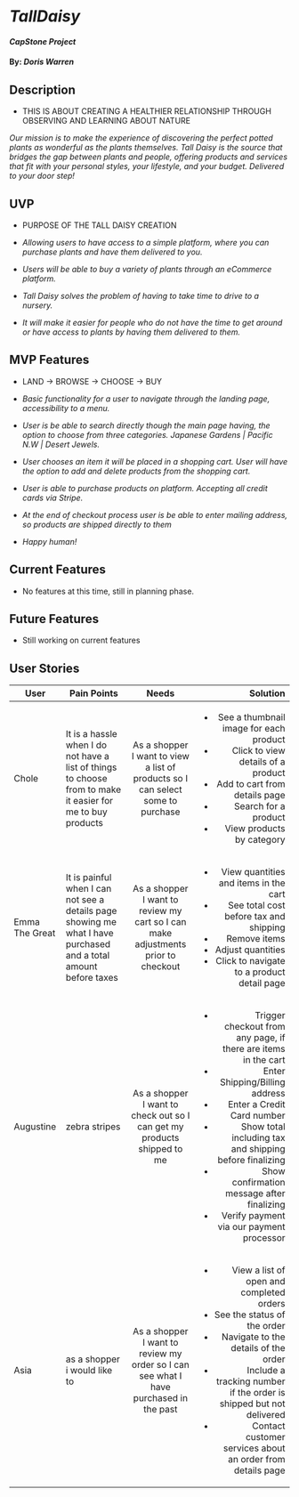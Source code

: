 # _TallDaisy_

#### _CapStone Project_

#### By: _**Doris Warren**_

## Description

* THIS IS ABOUT CREATING A HEALTHIER RELATIONSHIP THROUGH OBSERVING AND LEARNING ABOUT NATURE

_Our mission is to make the experience of discovering the perfect potted plants as wonderful as the plants themselves. Tall Daisy is the source that bridges the gap between plants and people, offering products and services that fit with your personal styles, your lifestyle, and your budget. Delivered to your door step!_

## UVP

* PURPOSE OF THE TALL DAISY CREATION

* _Allowing users to have access to a simple platform, where you can purchase plants and have them delivered to you._
* _Users will be able to buy a variety of plants through an eCommerce platform._
* _Tall Daisy solves the problem of having to take time to drive to a nursery._
* _It will make it easier for people who do not have the time to get around or have access to plants by having them delivered to them._


## MVP Features

* LAND -> BROWSE -> CHOOSE -> BUY

* _Basic functionality for a user to navigate through the landing page, accessibility to a menu._
* _User is be able to search directly though the main page having, the option to choose from three categories. Japanese Gardens | Pacific N.W | Desert Jewels._
* _User chooses an item it will be placed in a shopping cart. User will have the option to add and delete products from the shopping cart._
* _User is able to purchase products on platform. Accepting all credit cards via Stripe._
* _At the end of checkout process user is be able to enter mailing address, so products are shipped directly to them_
* _Happy human!_

## Current Features

* No features at this time, still in planning phase.

## Future Features

* Still working on current features

## User Stories

|User | Pain Points| Needs    | Solution |
|-----| --------|:--------:| ---------:|
|Chole| It is a hassle when I do not have a list of things to choose from to make it easier for me to buy products  | As a shopper I want to view a list of products so I can select some to purchase |<ul><li>See a thumbnail image for each product</li><li> Click to view details of a product</li><li> Add to cart from details page</li><li>Search for a product</li><li>View products by category</li></ul>  |
|Emma The Great| It is painful when I can not see a details page showing me what I have purchased and a total amount before taxes  | As a shopper I want to review my cart so I can make adjustments prior to checkout      | <ul><li>View quantities and items in the cart</li><li>See total cost before tax and shipping</li><li>Remove items</li><li>Adjust quantities</li><li>Click to navigate to a product detail page</li></ul> |
|Augustine| zebra stripes | As a shopper I want to check out so I can get my products shipped to me   | <ul><li>Trigger checkout from any page, if there are items in the cart</li><li>Enter Shipping/Billing address</li><li>Enter a Credit Card number</li><li>Show total including tax and shipping before finalizing</li><li>Show confirmation message after finalizing</li><li>Verify payment via our payment processor</li></ul> |
|Asia| as a shopper i would like to   | As a shopper I want to review my order so I can see what I have purchased in the past |<ul><li>View a list of open and completed orders</li><li> See the status of the order</li><li> Navigate to the details of the order</li><li>Include a tracking number if the order is shipped but not delivered</li><li>Contact customer services about an order from details page</li></ul>|
